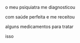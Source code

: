 o meu psiquiatra me diagnosticou

com saúde perfeita e me receitou

alguns medicamentos para tratar

isso
